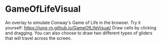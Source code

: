# GameOfLifeVisual
An overlay to simulate Conway's Game of Life in the browser.
Try it yourself: https://jung-m.github.io/GameOfLifeVisual/
Draw cells by clicking and dragging.
You can also choose to draw two different types of gliders that will travel across the screen.
